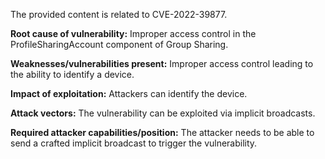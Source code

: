 The provided content is related to CVE-2022-39877.

**Root cause of vulnerability:**
Improper access control in the ProfileSharingAccount component of Group Sharing.

**Weaknesses/vulnerabilities present:**
Improper access control leading to the ability to identify a device.

**Impact of exploitation:**
Attackers can identify the device.

**Attack vectors:**
The vulnerability can be exploited via implicit broadcasts.

**Required attacker capabilities/position:**
The attacker needs to be able to send a crafted implicit broadcast to trigger the vulnerability.